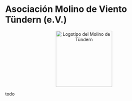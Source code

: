 # Asociación Molino de Viento Tündern (e.V.)

<p align="center">
  <img src="/imgs/logo.svg" alt="Logotipo del Molino de Tündern" width="180" />
</p>

todo

